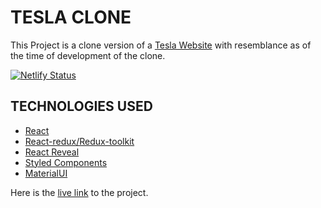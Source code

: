 # TESLA CLONE  
This Project is a clone version of a [Tesla Website](https://www.tesla.com/) with resemblance as of the time of development of the clone.  

[![Netlify Status](https://api.netlify.com/api/v1/badges/bb3e88fd-b5bd-4ffd-9d81-5ba85d764f2e/deploy-status)](https://app.netlify.com/sites/tesla-clone-cyril/deploys)  

## TECHNOLOGIES USED  
*  [React](https://reactjs.org/)  
*  [React-redux/Redux-toolkit](https://redux-toolkit.js.org/)
*  [React Reveal](https://www.react-reveal.com/)
*  [Styled Components](https://styled-components.com/)  
*  [MaterialUI](https://mui.com/)

Here is the [live link](https://tesla-clone-cyril.netlify.app/) to the project.
